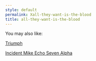 ```yaml
---
style: default
permalink: Xall-they-want-is-the-blood
title: all-they-want-is-the-blood
---
```

You may also like:

[Triumph](http://scp-wiki.net/triumph)

[Incident Mike Echo Seven Alpha](http://scp-wiki.net/incident-mike-echo-seven-alpha)
